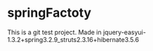 springFactoty
=============

This is a git test project.
Made in jquery-easyui-1.3.2+spring3.2.9_struts2.3.16+hibernate3.5.6
